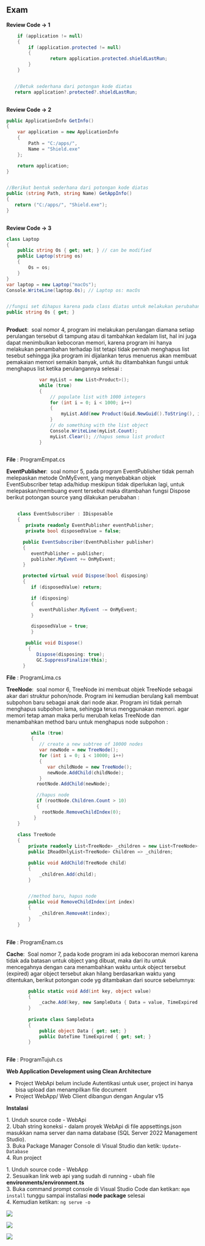 ## Exam

**Review Code → 1**

```cs
    if (application != null)
    {
        if (application.protected != null)
        {
                return application.protected.shieldLastRun;
        }
    }


   //Betuk sederhana dari potongan kode diatas
   return application?.protected?.shieldLastRun;
        
```

**Review Code → 2**

```cs
public ApplicationInfo GetInfo()
{
    var application = new ApplicationInfo
    {
        Path = "C:/apps/",
        Name = "Shield.exe"
    };

    return application;
}


//Berikut bentuk sederhana dari potongan kode diatas
public (string Path, string Name) GetAppInfo()
{
   return ("C:/apps/", "Shield.exe");
}
        
```

**Review Code → 3**

```cs
class Laptop
{
    public string Os { get; set; } // can be modified
    public Laptop(string os)
    {
        Os = os;
    }
}
var laptop = new Laptop("macOs");
Console.WriteLine(laptop.Os); // Laptop os: macOs


//fungsi set dihapus karena pada class diatas untuk melakukan perubahan value terhadap property Os atau tidak digunakan sama sekali
public string Os { get; } 
        
```

**Product**:  soal nomor 4, program ini melakukan perulangan diamana setiap perulangan tersebut di tampung atau di tambahkan kedalam list, hal ini juga dapat menimbulkan kebocoran memori, karena program ini hanya melakukan penambahan terhadap list tetapi tidak pernah menghapus list tesebut sehingga jika program ini dijalankan terus menuerus akan membuat pemakaian memori semakin banyak, untuk itu ditambahkan fungsi untuk menghapus list ketika perulangannya selesai :

```cs
            var myList = new List<Product>();
            while (true)
            {
                // populate list with 1000 integers
                for (int i = 0; i < 1000; i++)
                {
                    myList.Add(new Product(Guid.NewGuid().ToString(), i));
                }
                // do something with the list object
                Console.WriteLine(myList.Count);
                myList.Clear(); //hapus semua list product
            }
        
```

**File** : ProgramEmpat.cs

**EventPublisher**:  soal nomor 5, pada program EventPublisher tidak pernah melepaskan metode OnMyEvent, yang menyebabkan objek EventSubscriber tetap ada/hidup meskipun tidak diperlukan lagi, untuk melepaskan/membuang event tersebut maka ditambahan fungsi Dispose berikut potongan source yang dilakukan perubahan :

```cs

    class EventSubscriber : IDisposable
    {
       private readonly EventPublisher eventPublisher;
       private bool disposedValue = false;

      public EventSubscriber(EventPublisher publisher)
      {
         eventPublisher = publisher;
         publisher.MyEvent += OnMyEvent;
      }

      protected virtual void Dispose(bool disposing)
      {
         if (disposedValue) return;

         if (disposing)
         {
            eventPublisher.MyEvent -= OnMyEvent;
         }

         disposedValue = true;
         }

       public void Dispose()
        {
           Dispose(disposing: true);
           GC.SuppressFinalize(this);
      }        
```

**File** : ProgramLima.cs

**TreeNode**:  soal nomor 6, TreeNode ini membuat objek TreeNode sebagai akar dari struktur pohon/node. Program ini kemudian berulang kali membuat subpohon baru sebagai anak dari node akar. Program ini tidak pernah menghapus subpohon lama, sehingga terus menggunakan memori. agar memori tetap aman maka perlu merubah kelas TreeNode dan menambahkan method baru untuk menghapus node subpohon :

```cs
         while (true)
         {
            // create a new subtree of 10000 nodes  
            var newNode = new TreeNode();
            for (int i = 0; i < 10000; i++)
            {
               var childNode = new TreeNode();
               newNode.AddChild(childNode);
            }
           rootNode.AddChild(newNode);

           //hapus node
           if (rootNode.Children.Count > 10)
           {
             rootNode.RemoveChildIndex(0);
          }
    }
        
    class TreeNode
    {
        private readonly List<TreeNode> _children = new List<TreeNode>();
        public IReadOnlyList<TreeNode> Children => _children;

        public void AddChild(TreeNode child)
        {
            _children.Add(child);
        }


        //method baru, hapus node
        public void RemoveChildIndex(int index)
        {
            _children.RemoveAt(index);
        }
    }
        
```

**File** : ProgramEnam.cs

**Cache**:  Soal nomor 7, pada kode program ini ada kebocoran memori karena tidak ada batasan untuk object yang dibuat, maka dari itu untuk mencegahnya dengan cara menambahkan waktu untuk object tersebut (expired) agar object tersebut akan hilang berdasarkan waktu yang ditentukan, berikut potongan code yg ditambakan dari source sebelumnya:

```cs
        public static void Add(int key, object value)
        {
            _cache.Add(key, new SampleData { Data = value, TimeExpired = DateTime.Now + TimeSpan.FromMinutes(5)});
        }
        
        private class SampleData
        {
            public object Data { get; set; }
            public DateTime TimeExpired { get; set; }
        }
        
```

**File** : ProgramTujuh.cs

**Web Application Development using Clean Architecture**

*   Project WebApi belum include Autentikasi untuk user, project ini hanya bisa upload dan menampilkan file document
*   Project WebApp/ Web Client dibangun dengan Angular v15

**Instalasi**

1\. Unduh source code - WebApi  
2\. Ubah string koneksi - dalam proyek WebApi di file appsettings.json masukkan nama server dan nama database (SQL Server 2022 Management Studio).  
3\. Buka Package Manager Console di Visual Studio dan ketik: `Update-Database`  
4\. Run project

1\. Unduh source code - WebApp  
2\. Sesuaikan link web api yang sudah di running - ubah file **environments/environment.ts**  
3\. Buka command prompt console di Visual Studio Code dan ketikan: `mpm install` tunggu sampai installasi **node package** selesai  
4\. Kemudian ketikan: `ng serve -o`

![](https://33333.cdn.cke-cs.com/kSW7V9NHUXugvhoQeFaf/images/961fa6d642aea80330c0aca992a9b08c1e86360f63b092f7.png)

![](https://33333.cdn.cke-cs.com/kSW7V9NHUXugvhoQeFaf/images/da023f57b049ec0492c579eb935c2ed7b15b6fcb9610399c.png)

![](https://33333.cdn.cke-cs.com/kSW7V9NHUXugvhoQeFaf/images/f8cfc149057ab4805b2fb648e3cbb0eef0e720598906dee5.jpeg)
